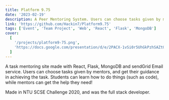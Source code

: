 ```yaml
---
title: Platform 9.75
date: '2023-02-19'
description: A Peer Mentoring System. Users can choose tasks given by mentors, and get their guidance in achieving the task. Students can learn how to do things (such as code), while mentors can get the help they need!
link: 'https://github.com/Hackin7/Platform9.75'
tags: ['Event', 'Team Project', 'Web', 'React', 'Flask', 'MongoDB']
cover:
  [
    '/projects/platform9-75.png',
    'https://docs.google.com/presentation/d/e/2PACX-1vSi0r5UhGkPzhSAZtG_Pzkue1jcdj0ehU2paZjSL_08vnYU62U-Cqo03SjLLKGkQKYwyuA5dxn9tq8X/embed?start=false&loop=false&delayms=3000'
  ]
---
```


A task mentoring site made with React, Flask, MongoDB and sendGrid Email service.
Users can choose tasks given by mentors, and get their guidance in achieving the task. Students can learn how to do things (such as code), while mentors can get the help they need!

Made in NTU SCSE Challenge 2020, and was the full stack developer.

<!--
<iframe src="https://docs.google.com/presentation/d/e/2PACX-1vSi0r5UhGkPzhSAZtG_Pzkue1jcdj0ehU2paZjSL_08vnYU62U-Cqo03SjLLKGkQKYwyuA5dxn9tq8X/embed?start=false&loop=false&delayms=3000" frameborder="0" width="960" height="569" allowfullscreen="true" mozallowfullscreen="true" webkitallowfullscreen="true"></iframe>
-->
